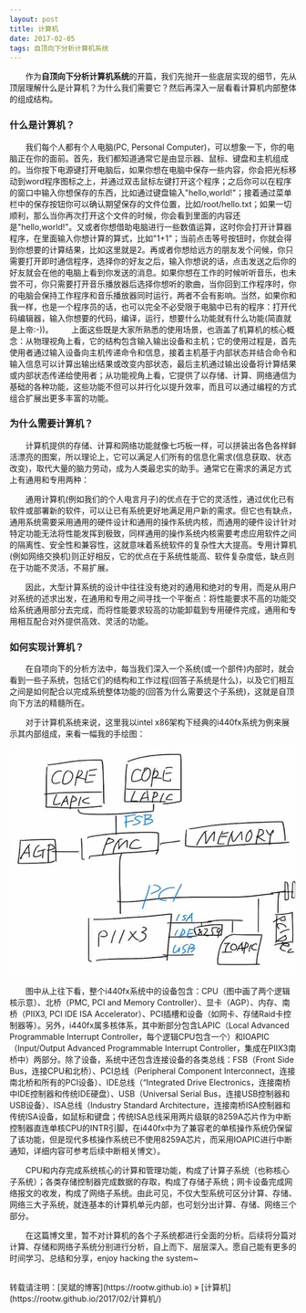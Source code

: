 ```yaml
---
layout: post
title: 计算机
date: 2017-02-05 
tags: 自顶向下分析计算机系统
---
```


&emsp;&emsp;作为**自顶向下分析计算机系统**的开篇，我们先抛开一些底层实现的细节，先从顶层理解什么是计算机？为什么我们需要它？然后再深入一层看看计算机内部整体的组成结构。

### 什么是计算机？

&emsp;&emsp;我们每个人都有个人电脑(PC, Personal Computer)，可以想象一下，你的电脑正在你的面前。首先，我们都知道通常它是由显示器、鼠标、键盘和主机组成的。当你按下电源键打开电脑后，如果你想在电脑中保存一些内容，你会把光标移动到word程序图标之上，并通过双击鼠标左键打开这个程序；之后你可以在程序的窗口中输入你想保存的东西，比如通过键盘输入"hello,world!"；接着通过菜单栏中的保存按钮你可以确认期望保存的文件位置，比如/root/hello.txt；如果一切顺利，那么当你再次打开这个文件的时候，你会看到里面的内容还是"hello,world!"。又或者你想借助电脑进行一些数值运算，这时你会打开计算器程序，在里面输入你想计算的算式，比如"1+1"；当前点击等号按钮时，你就会得到你想要的计算结果，比如这里就是2。再或者你想给远方的朋友发个问候，你只需要打开即时通信程序，选择你的好友之后，输入你想说的话，点击发送之后你的好友就会在他的电脑上看到你发送的消息。如果你想在工作的时候听听音乐，也未尝不可，你只需要打开音乐播放器后选择你想听的歌曲，当你回到工作程序时，你的电脑会保持工作程序和音乐播放器同时运行，两者不会有影响。当然，如果你和我一样，也是一个程序员的话，也可以完全不必受限于电脑中已有的程序：打开代码编辑器，输入你想要的代码，编译，运行，想要什么功能就有什么功能(简直就是上帝:-))。
&emsp;&emsp;上面这些既是大家所熟悉的使用场景，也涵盖了机算机的核心概念：从物理视角上看，它的结构包含输入输出设备和主机；它的使用过程是，首先使用者通过输入设备向主机传递命令和信息，接着主机基于内部状态并结合命令和输入信息可以计算出输出结果或改变内部状态，最后主机通过输出设备将计算结果或内部状态传递给使用者；从功能视角上看，它提供了以存储、计算、网络通信为基础的各种功能，这些功能不但可以并行化以提升效率，而且可以通过编程的方式组合扩展出更多丰富的功能。

### 为什么需要计算机？

&emsp;&emsp;计算机提供的存储、计算和网络功能就像七巧板一样，可以拼装出各色各样鲜活漂亮的图案，所以理论上，它可以满足人们所有的信息化需求(信息获取、状态改变)，取代大量的脑力劳动，成为人类最忠实的助手。通常它在需求的满足方式上有通用和专用两种：

&emsp;&emsp;通用计算机(例如我们的个人电言月子)的优点在于它的灵活性，通过优化已有软件或部署新的软件，可以让已有系统更好地满足用户新的需求。但它也有缺点，通用系统需要采用通用的硬件设计和通用的操作系统内核，而通用的硬件设计针对特定功能无法将性能发挥到极致，同样通用的操作系统内核需要考虑应用软件之间的隔离性、安全性和兼容性，这就意味着系统软件的复杂性大大提高。专用计算机(例如网络交换机)则正好相反，它的优点在于系统性能高、软件复杂度低，缺点则在于功能不灵活，不易扩展。

&emsp;&emsp;因此，大型计算系统的设计中往往没有绝对的通用和绝对的专用，而是从用户对系统的述求出发，在通用和专用之间寻找一个平衡点：将性能要求不高的功能交给系统通用部分去完成，而将性能要求较高的功能卸载到专用硬件完成，通用和专用相互配合对外提供高效、灵活的功能。

### 如何实现计算机？

&emsp;&emsp;在自项向下的分析方法中，每当我们深入一个系统(或一个部件)内部时，就会看到一些子系统，包括它们的结构和工作过程(回答子系统是什么)，以及它们相互之间是如何配合以完成系统整体功能的(回答为什么需要这个子系统)，这就是自顶向下方法的精髓所在。

&emsp;&emsp;对于计算机系统来说，这里我以intel x86架构下经典的i440fx系统为例来展示其内部组成，来看一幅我的手绘图：

<div align="center">
    <img src="/images/posts/i440fx/i440fx.jpg" height="400" width="500">  
</div> 

&emsp;&emsp;图中从上往下看，整个i440fx系统中的设备包含：CPU（图中画了两个逻辑核示意）、北桥（PMC, PCI and Memory Controller）、显卡（AGP）、内存、南桥（PIIX3, PCI IDE ISA Accelerator）、PCI插槽和设备（如网卡、存储Raid卡控制器等）。另外，i440fx属多核体系，其中断部分包含LAPIC（Local Advanced Programmable Interrupt Controller，每个逻辑CPU包含一个）和IOAPIC（Input/Output Advanced Programmable Interrupt Controller，集成在PIIX3南桥中）两部分。除了设备，系统中还包含连接设备的各类总线：FSB（Front Side Bus，连接CPU和北桥）、PCI总线（Peripheral Component Interconnect，连接南北桥和所有的PCI设备）、IDE总线（“Integrated Drive Electronics，连接南桥中IDE控制器和传统IDE硬盘）、USB（Universal Serial Bus，连接USB控制器和USB设备）、ISA总线（Industry Standard Architecture，连接南桥ISA控制器和传统ISA设备，如鼠标和键盘；传统ISA总线采用两片级联的8259A芯片作为中断控制器直连单核CPU的INTR引脚，在i440fx中为了兼容老的单核操作系统仍保留了该功能，但是现代多核操作系统已不使用8259A芯片，而采用IOAPIC进行中断通知，详细内容可参考后续中断相关博文）。

&emsp;&emsp;CPU和内存完成系统核心的计算和管理功能，构成了计算子系统（也称核心子系统）；各类存储控制器完成数据的存取，构成了存储子系统；网卡设备完成网络报文的收发，构成了网络子系统。由此可见，不仅大型系统可区分计算、存储、网络三大子系统，就连基本的计算机单元内部，也可划分出计算、存储、网络三个部分。

&emsp;&emsp;在这篇博文里，暂不对计算机的各个子系统都进行全面的分析。后续将分篇对计算、存储和网络子系统分别进行分析，自上而下、层层深入。愿自己能有更多的时间学习、总结和分享，enjoy hacking the system~

<br>
转载请注明：[吴斌的博客](https://rootw.github.io) » [计算机](https://rootw.github.io/2017/02/计算机/) 

